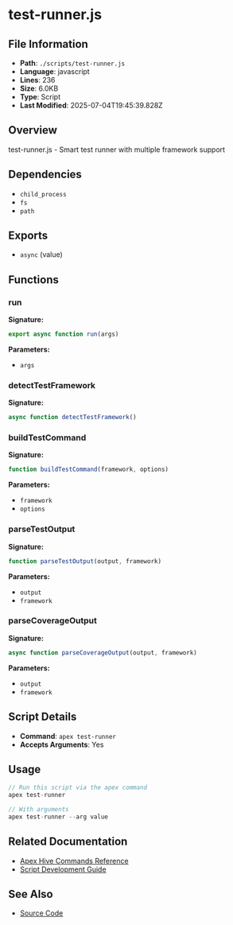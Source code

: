 # test-runner.js

## File Information

- **Path**: `./scripts/test-runner.js`
- **Language**: javascript
- **Lines**: 236
- **Size**: 6.0KB
- **Type**: Script
- **Last Modified**: 2025-07-04T19:45:39.828Z

## Overview

test-runner.js - Smart test runner with multiple framework support

## Dependencies

- `child_process`
- `fs`
- `path`

## Exports

- `async` (value)

## Functions

### run

**Signature:**
```javascript
export async function run(args)
```

**Parameters:**
- `args`

### detectTestFramework

**Signature:**
```javascript
async function detectTestFramework()
```

### buildTestCommand

**Signature:**
```javascript
function buildTestCommand(framework, options)
```

**Parameters:**
- `framework`
- `options`

### parseTestOutput

**Signature:**
```javascript
function parseTestOutput(output, framework)
```

**Parameters:**
- `output`
- `framework`

### parseCoverageOutput

**Signature:**
```javascript
async function parseCoverageOutput(output, framework)
```

**Parameters:**
- `output`
- `framework`

## Script Details

- **Command**: `apex test-runner`
- **Accepts Arguments**: Yes

## Usage

```javascript
// Run this script via the apex command
apex test-runner

// With arguments
apex test-runner --arg value
```

## Related Documentation

- [Apex Hive Commands Reference](../architecture/reference/commands/)
- [Script Development Guide](../development/scripts/)

## See Also

- [Source Code](./scripts/test-runner.js)

